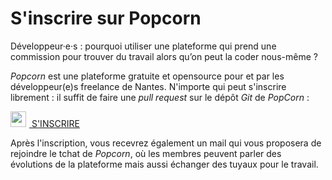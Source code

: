 # S'inscrire sur Popcorn

Développeur·e·s : pourquoi utiliser une plateforme qui prend une commission pour trouver du travail alors qu’on peut la coder nous-même ?

_Popcorn_ est une plateforme gratuite et opensource pour et par les développeur(e)s freelance de Nantes.
N'importe qui peut s'inscrire librement : il suffit de faire une _pull request_ sur le dépôt _Git_ de _PopCorn_ :

<div class="has-text-centered section">
<a class="button is-primary is-large" href="https://github.com/popcorn-nantes/popcorn-nantes#cr%C3%A9er-son-profil"><img style="width:25px;margin-right:5px" src="/images/github.svg"> S'INSCRIRE </a>
</div>

Après l'inscription, vous recevrez également un mail qui vous proposera de rejoindre le tchat de _Popcorn_, où les membres peuvent parler des évolutions de la plateforme mais aussi échanger des tuyaux pour le travail.
